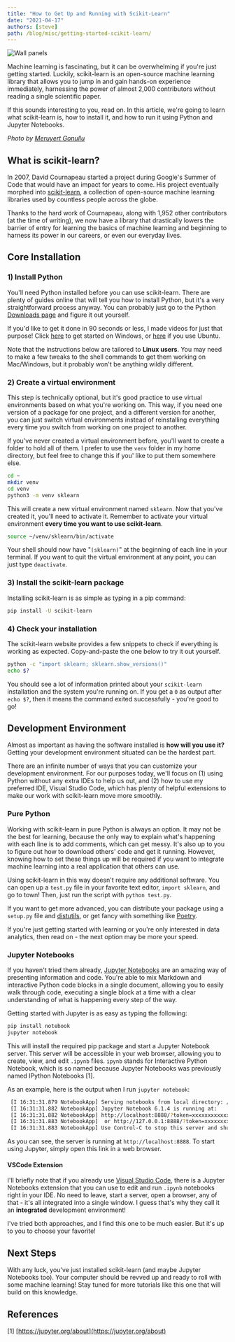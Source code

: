 ```yaml
---
title: "How to Get Up and Running with Scikit-Learn"
date: "2021-04-17"
authors: [steve]
path: /blog/misc/getting-started-scikit-learn/
---
```


![Wall panels](@post/wall-panels.jpg)

Machine learning is fascinating, but it can be overwhelming if you're just getting started. Luckily, scikit-learn is an open-source machine learning library that allows you to jump in and gain hands-on experience immediately, harnessing the power of almost 2,000 contributors without reading a single scientific paper.

If this sounds interesting to you, read on. In this article, we're going to learn what scikit-learn is, how to install it, and how to run it using Python and Jupyter Notebooks.

<!--truncate-->

*Photo by [Meruyert Gonullu](https://www.pexels.com/@meruyert-bissimbayeva?utm_content=attributionCopyText&utm_medium=referral&utm_source=pexels)*

## What is scikit-learn?

In 2007, David Cournapeau started a project during Google's Summer of Code that would have an impact for years to come. His project eventually morphed into [scikit-learn](https://github.com/scikit-learn/scikit-learn), a collection of open-source machine learning libraries used by countless people across the globe.

Thanks to the hard work of Cournapeau, along with 1,952 other contributors (at the time of writing), we now have a library that drastically lowers the barrier of entry for learning the basics of machine learning and beginning to harness its power in our careers, or even our everyday lives.

## Core Installation

### 1) Install Python

You'll need Python installed before you can use scikit-learn. There are plenty of guides online that will tell you how to install Python, but it's a very straightforward process anyway. You can probably just go to the Python [Downloads page](https://www.python.org/downloads/) and figure it out yourself.

If you'd like to get it done in 90 seconds or less, I made videos for just that purpose! Click [here](/blog/lte-90-sec/install-python-windows) to get started on Windows, or [here](/blog/lte-90-sec/install-python-ubuntu) if you use Ubuntu.

Note that the instructions below are tailored to **Linux users**. You may need to make a few tweaks to the shell commands to get them working on Mac/Windows, but it probably won't be anything wildly different.

### 2) Create a virtual environment

This step is technically optional, but it's good practice to use virtual environments based on what you're working on. This way, if you need one version of a package for one project, and a different version for another, you can just switch virtual environments instead of reinstalling everything every time you switch from working on one project to another.

If you've never created a virtual environment before, you'll want to create a folder to hold all of them. I prefer to use the `venv` folder in my home directory, but feel free to change this if you' like to put them somewhere else.

```bash
cd ~
mkdir venv
cd venv
python3 -m venv sklearn
```

This will create a new virtual environment named `sklearn`. Now that you've created it, you'll need to activate it. Remember to activate your virtual environment **every time you want to use scikit-learn**.

```bash
source ~/venv/sklearn/bin/activate
```

Your shell should now have "`(sklearn)`" at the beginning of each line in your terminal. If you want to quit the virtual environment at any point, you can just type `deactivate`.

### 3) Install the scikit-learn package

Installing scikit-learn is as simple as typing in a pip command:

```bash
pip install -U scikit-learn
```

### 4) Check your installation

The scikit-learn website provides a few snippets to check if everything is working as expected. Copy-and-paste the one below to try it out yourself.

```bash
python -c "import sklearn; sklearn.show_versions()"
echo $?
```

You should see a lot of information printed about your `scikit-learn` installation and the system you're running on. If you get a `0` as output after `echo $?`, then it means the command exited successfully - you're good to go!

## Development Environment

Almost as important as having the software installed is **how will you use it?** Getting your development environment situated can be the hardest part.

There are an infinite number of ways that you can customize your development environment. For our purposes today, we'll focus on (1) using Python without any extra IDEs to help us out, and (2) how to use my preferred IDE, Visual Studio Code, which has plenty of helpful extensions to make our work with scikit-learn move more smoothly.

### Pure Python

Working with scikit-learn in pure Python is always an option. It may not be the best for learning, because the only way to explain what's happening with each line is to add comments, which can get messy. It's also up to you to figure out how to download others' code and get it running. However, knowing how to set these things up will be required if you want to integrate machine learning into a real application that others can use.

Using scikit-learn in this way doesn't require any additional software. You can open up a `test.py` file in your favorite text editor, `import sklearn`, and go to town! Then, just run the script with `python test.py`.

If you want to get more advanced, you can distribute your package using a `setup.py` file and [distutils](https://docs.python.org/3/library/distutils.html), or get fancy with something like [Poetry](https://python-poetry.org/).

If you're just getting started with learning or you're only interested in data analytics, then read on - the next option may be more your speed.

### Jupyter Notebooks

If you haven't tried them already, [Jupyter Notebooks](https://jupyter.org/) are an amazing way of presenting information and code. You're able to mix Markdown and interactive Python code blocks in a single document, allowing you to easily walk through code, executing a single block at a time with a clear understanding of what is happening every step of the way.

Getting started with Jupyter is as easy as typing the following:

```bash
pip install notebook
jupyter notebook
```

This will install the required pip package and start a Jupyter Notebook server. This server will be accessible in your web browser, allowing you to create, view, and edit `.ipynb` files. `ipynb` stands for Interactive Python Notebook, which is so named because Jupyter Notebooks was previously named IPython Notebooks [1].

As an example, here is the output when I run `jupyter notebook`:

```bash
 [I 16:31:31.879 NotebookApp] Serving notebooks from local directory: /home/steve
 [I 16:31:31.882 NotebookApp] Jupyter Notebook 6.1.4 is running at:
 [I 16:31:31.882 NotebookApp] http://localhost:8888/?token=xxxxxxxxxxxxxxxxxxxxxxxxxxxxxxxxxxxxxxxxxxxxxxxx
 [I 16:31:31.883 NotebookApp]  or http://127.0.0.1:8888/?token=xxxxxxxxxxxxxxxxxxxxxxxxxxxxxxxxxxxxxxxxxxxxxxxx
 [I 16:31:31.883 NotebookApp] Use Control-C to stop this server and shut down all kernels (twice to skip confirmation).
```

As you can see, the server is running at `http://localhost:8888`. To start using Jupyter, simply open this link in a web browser.

#### VSCode Extension

I'll briefly note that if you already use [Visual Studio Code](https://code.visualstudio.com/), there is a Jupyter Notebooks extension that you can use to edit and run `.ipynb` notebooks right in your IDE. No need to leave, start a server, open a browser, any of that - it's all integrated into a single window. I guess that's why they call it an **integrated** development environment!

I've tried both approaches, and I find this one to be much easier. But it's up to you to choose your favorite!

## Next Steps

With any luck, you've just installed scikit-learn (and maybe Jupyter Notebooks too). Your computer should be revved up and ready to roll with some machine learning! Stay tuned for more tutorials like this one that will build on this knowledge.

## References

[1] [https://jupyter.org/about](https://jupyter.org/about)
